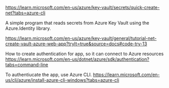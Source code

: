 https://learn.microsoft.com/en-us/azure/key-vault/secrets/quick-create-net?tabs=azure-cli

A simple program that reads secrets from Azure Key Vault using the Azure.Identity library.




https://learn.microsoft.com/en-us/azure/key-vault/general/tutorial-net-create-vault-azure-web-app?tryIt=true&source=docs#code-try-13

How to create authentication for app, so it can connect to Azure resources
https://learn.microsoft.com/en-us/dotnet/azure/sdk/authentication?tabs=command-line




To authentiucate the app, use Azure CLI.
https://learn.microsoft.com/en-us/cli/azure/install-azure-cli-windows?tabs=azure-cli